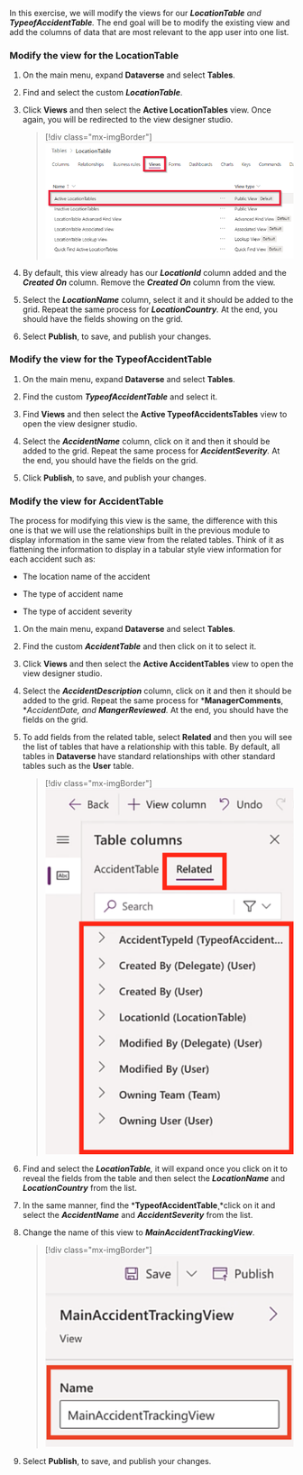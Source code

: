 In this exercise, we will modify the views for our ***LocationTable** and **TypeofAccidentTable**.* The end goal will be to modify the existing view and add the columns of data that are most relevant to the app user into one list.

### Modify the view for the LocationTable

1. On the main menu, expand **Dataverse** and select **Tables**.

1. Find and select the custom ***LocationTable***.

1. Click **Views** and then select the **Active LocationTables** view. Once again, you will be redirected to the view designer studio.

    > [!div class="mx-imgBorder"]
    > [![Screenshot of the Views option highlighted and teh Active Location Tables option selected.](../media/7-views-option.png)](../media/7-views-option.png#lightbox)

1. By default, this view already has our ***LocationId*** column added and the ***Created On*** column. Remove the ***Created On*** column from the view.

1. Select the ***LocationName*** column, select it and it should be added to the grid. Repeat the same process for ***LocationCountry**.* At the end, you should have the fields showing on the grid.

1. Select **Publish**, to save, and publish your changes.

### Modify the view for the TypeofAccidentTable

1. On the main menu, expand **Dataverse** and select **Tables**.

1. Find the custom ***TypeofAccidentTable*** and select it.

1. Find **Views** and then select the **Active TypeofAccidentsTables** view to open the view designer studio.

1. Select the ***AccidentName*** column, click on it and then it should be added to the grid. Repeat the same process for ***AccidentSeverity**.* At the end, you should have the fields on the grid.

1. Click **Publish**, to save, and publish your changes.

### Modify the view for AccidentTable

The process for modifying this view is the same, the difference with this one is that we will use the relationships built in the previous module to display information in the same view from the related tables. Think of it as flattening the information to display in a tabular style view information for each accident such as:

- The location name of the accident

- The type of accident name

- The type of accident severity

1. On the main menu, expand **Dataverse** and select **Tables**.

1. Find the custom ***AccidentTable*** and then click on it to select it.

1. Click **Views** and then select the **Active AccidentTables** view to open the view designer studio.

1. Select the ***AccidentDescription*** column, click on it and then it should be added to the grid. Repeat the same process for ***ManagerComments**, **AccidentDate, and **MangerReviewed**.* At the end, you should have the fields on the grid.

1. To add fields from the related table, select **Related** and then you will see the list of tables that have a relationship with this table. By default, all tables in **Dataverse** have standard relationships with other standard tables such as the **User** table.

    > [!div class="mx-imgBorder"]
    > [![Screenshot of table columns with the Related option highlighted.](../media/8-related.png)](../media/8-related.png#lightbox)

1. Find and select the ***LocationTable**,* it will expand once you click on it to reveal the fields from the table and then select the ***LocationName*** and ***LocationCountry*** from the list.

1. In the same manner, find the ***TypeofAccidentTable**¸*click on it and select the ***AccidentName*** and ***AccidentSeverity*** from the list.

1. Change the name of this view to ***MainAccidentTrackingView***.

    > [!div class="mx-imgBorder"]
    > [![Screenshot of the updated Main Accident Tracking View name entered in the Name field and highlighted.](../media/9-main-accident-view.png)](../media/9-main-accident-view.png#lightbox)

1. Select **Publish**, to save, and publish your changes.
